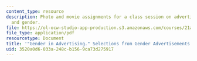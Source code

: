 ```yaml
---
content_type: resource
description: Photo and movie assignments for a class session on advertising photography
  and gender.
file: https://ol-ocw-studio-app-production.s3.amazonaws.com/courses/21a-348-photography-and-truth-spring-2008/3520a0d6033a248cb1569ca73d275917_MIT21A_348S08_gender.pdf
file_type: application/pdf
resourcetype: Document
title: '"Gender in Advertising." Selections from Gender Advertisements.'
uid: 3520a0d6-033a-248c-b156-9ca73d275917
---
```

